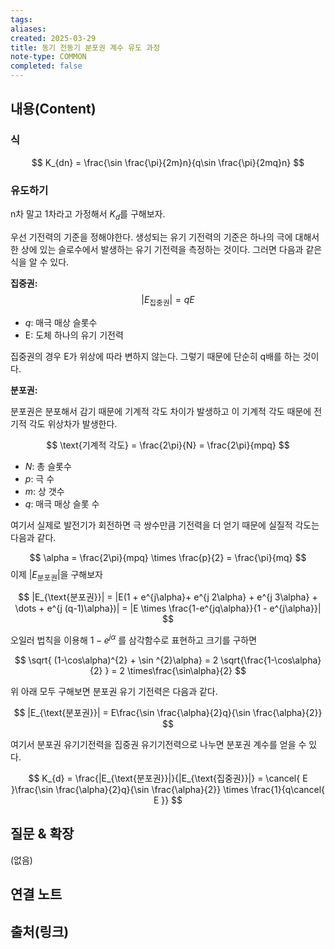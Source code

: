 ```yaml
---
tags:
aliases: 
created: 2025-03-29
title: 동기 전동기 분포권 계수 유도 과정
note-type: COMMON
completed: false
---
```


## 내용(Content)

### 식

$$
K_{dn} = \frac{\sin \frac{\pi}{2m}n}{q\sin \frac{\pi}{2mq}n} 
$$

### 유도하기

n차 말고 1차라고 가정해서 $K_{d}$를 구해보자.

우선 기전력의 기준을 정해야한다. 생성되는 유기 기전력의 기준은 하나의 극에 대해서 한 상에 있는 슬로수에서 발생하는 유기 기전력을 측정하는 것이다. 그러면 다음과 같은 식을 알 수 있다.

**집중권:**
$$
|E_{\text{집중권}}| = qE
$$

- $q$: 매극 매상 슬롯수
- E: 도체 하나의 유기 기전력

집중권의 경우 E가 위상에 따라 변하지 않는다. 그렇기 때문에 단순히 q배를 하는 것이다.

**분포권:**

분포권은 분포해서 감기 때문에 기계적 각도 차이가 발생하고 이 기계적 각도 때문에 전기적 각도 위상차가 발생한다.

$$
\text{기계적 각도} = \frac{2\pi}{N} = \frac{2\pi}{mpq}
$$

- $N$: 총 슬롯수
- $p$: 극 수
- $m$: 상 갯수
- $q$: 매극 매상 슬롯 수

여기서 실제로 발전기가 회전하면 극 쌍수만큼 기전력을 더 얻기 때문에 실질적 각도는 다음과 같다.

$$
\alpha = \frac{2\pi}{mpq} \times \frac{p}{2} = \frac{\pi}{mq}
$$
이제 $|E_{\text{분포권}}|$을 구해보자

$$
|E_{\text{분포권}}| = |E(1 + e^{j\alpha}+ e^{j 2\alpha} + e^{j 3\alpha} + \dots + e^{j (q-1)\alpha})| = |E \times \frac{1-e^{jq\alpha}}{1 - e^{j\alpha}}|
$$

오일러 법칙을 이용해  $1 - e^{j\alpha}$ 를 삼각함수로 표현하고 크기를 구하면

$$
\sqrt{ (1-\cos\alpha)^{2} + \sin ^{2}\alpha} = 2 \sqrt{\frac{1-\cos\alpha}{2}  } = 2 \times\frac{\sin\alpha}{2}
$$

위 아래 모두 구해보면 분포권 유기 기전력은 다음과 같다.


$$
|E_{\text{분포권}}| = E\frac{\sin \frac{\alpha}{2}q}{\sin \frac{\alpha}{2}}
$$

여기서 분포권 유기기전력을 집중권 유기기전력으로 나누면 분포권 계수를 얻을 수 있다.

$$
K_{d} = \frac{|E_{\text{분포권}}|}{|E_{\text{집중권}}|} = \cancel{ E }\frac{\sin \frac{\alpha}{2}q}{\sin \frac{\alpha}{2}} \times \frac{1}{q\cancel{ E }}
$$


## 질문 & 확장

(없음)

## 연결 노트

## 출처(링크)

